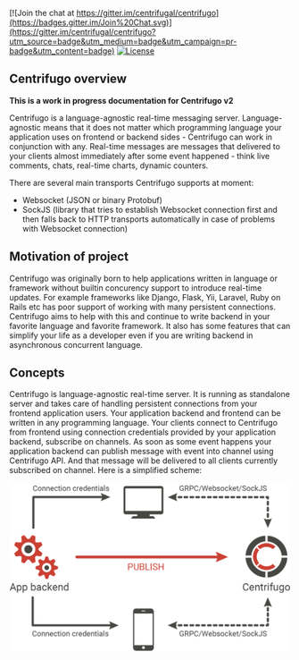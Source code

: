 [![Join the chat at https://gitter.im/centrifugal/centrifugo](https://badges.gitter.im/Join%20Chat.svg)](https://gitter.im/centrifugal/centrifugo?utm_source=badge&utm_medium=badge&utm_campaign=pr-badge&utm_content=badge)
[![License](https://img.shields.io/badge/license-MIT-blue.svg)](https://raw.githubusercontent.com/centrifugal/centrifugo/master/LICENSE)

## Centrifugo overview

**This is a work in progress documentation for Centrifugo v2**

Centrifugo is a language-agnostic real-time messaging server. Language-agnostic means that it does not matter which programming language your application uses on frontend or backend sides - Centrifugo can work in conjunction with any. Real-time messages are messages that delivered to your clients almost immediately after some event happened - think live comments, chats, real-time charts, dynamic counters.

There are several main transports Centrifugo supports at moment:

* Websocket (JSON or binary Protobuf)
* SockJS (library that tries to establish Websocket connection first and then falls back to HTTP transports automatically in case of problems with Websocket connection)

## Motivation of project

Centrifugo was originally born to help applications written in language or framework without builtin concurency support to introduce real-time updates. For example frameworks like Django, Flask, Yii, Laravel, Ruby on Rails etc has poor support of working with many persistent connections. Centrifugo aims to help with this and continue to write backend in your favorite language and favorite framework. It also has some features that can simplify your life as a developer even if you are writing backend in asynchronous concurrent language.

## Concepts

Centrifugo is language-agnostic real-time server. It is running as standalone server and takes care of handling persistent connections from your frontend application users. Your application backend and frontend can be written in any programming language. Your clients connect to Centrifugo from frontend using connection credentials provided by your application backend, subscribe on channels. As soon as some event happens your application backend can publish message with event into channel using Centrifugo API. And that message will be delivered to all clients currently subscribed on channel. Here is a simplified scheme: 
<br><br>
![Architecture](images/scheme.png)
